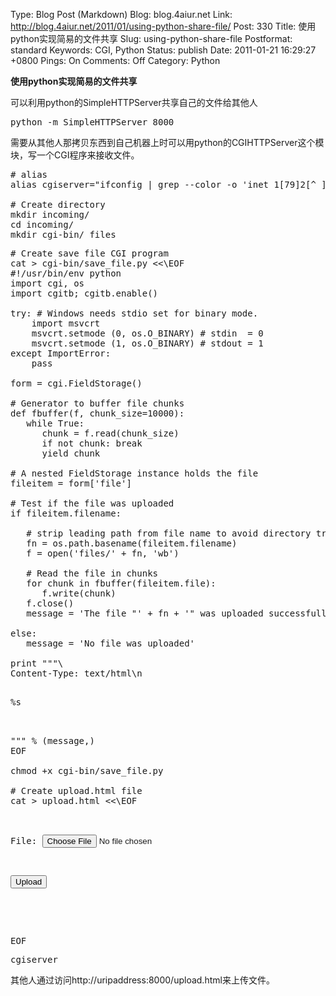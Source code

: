 Type: Blog Post (Markdown)
Blog: blog.4aiur.net
Link: http://blog.4aiur.net/2011/01/using-python-share-file/
Post: 330
Title: 使用python实现简易的文件共享
Slug: using-python-share-file
Postformat: standard
Keywords: CGI, Python
Status: publish
Date: 2011-01-21 16:29:27 +0800
Pings: On
Comments: Off
Category: Python

**使用python实现简易的文件共享**

可以利用python的SimpleHTTPServer共享自己的文件给其他人

<pre lang="bash">python -m SimpleHTTPServer 8000</pre>

需要从其他人那拷贝东西到自己机器上时可以用python的CGIHTTPServer这个模块，写一个CGI程序来接收文件。

<pre lang="bash"># alias
alias cgiserver="ifconfig | grep --color -o 'inet 1[79]2[^ ]*'; python -m CGIHTTPServer 8000" # cgi_directories ['/cgi-bin', '/htbin']

# Create directory
mkdir incoming/
cd incoming/
mkdir cgi-bin/ files</pre>

<pre lang="python"># Create save file CGI program
cat > cgi-bin/save_file.py <<\EOF
#!/usr/bin/env python
import cgi, os
import cgitb; cgitb.enable()

try: # Windows needs stdio set for binary mode.
    import msvcrt
    msvcrt.setmode (0, os.O_BINARY) # stdin  = 0
    msvcrt.setmode (1, os.O_BINARY) # stdout = 1
except ImportError:
    pass

form = cgi.FieldStorage()

# Generator to buffer file chunks
def fbuffer(f, chunk_size=10000):
   while True:
      chunk = f.read(chunk_size)
      if not chunk: break
      yield chunk

# A nested FieldStorage instance holds the file
fileitem = form['file']

# Test if the file was uploaded
if fileitem.filename:
   
   # strip leading path from file name to avoid directory traversal attacks
   fn = os.path.basename(fileitem.filename)
   f = open('files/' + fn, 'wb')

   # Read the file in chunks
   for chunk in fbuffer(fileitem.file):
      f.write(chunk)
   f.close()
   message = 'The file "' + fn + '" was uploaded successfully'
   
else:
   message = 'No file was uploaded'
   
print """\
Content-Type: text/html\n
<html><body>
<p>%s</p>
</body></html>
""" % (message,)
EOF

chmod +x cgi-bin/save_file.py

# Create upload.html file
cat > upload.html <<\EOF
<html><body>
<form enctype="multipart/form-data" action="cgi-bin/save_file.py" method="post">
<p>File: <input type="file" name="file"></p>
<p><input type="submit" value="Upload"></p>
</form>
</body></html>
EOF
</pre>

<pre lang="bash">cgiserver
</pre>

其他人通过访问http://uripaddress:8000/upload.html来上传文件。
